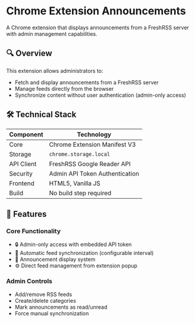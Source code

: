 # Chrome Extension Announcements
A Chrome extension that displays announcements from a FreshRSS server with admin management capabilities.

## 🔍 Overview
This extension allows administrators to:
- Fetch and display announcements from a FreshRSS server
- Manage feeds directly from the browser
- Synchronize content without user authentication (admin-only access)

## 🛠️ Technical Stack
| Component | Technology |
|-----------|------------|
| Core | Chrome Extension Manifest V3 |
| Storage | `chrome.storage.local` |
| API Client | FreshRSS Google Reader API |
| Security | Admin API Token Authentication |
| Frontend | HTML5, Vanilla JS |
| Build | No build step required |

## 🚀 Features
### Core Functionality
- 🔒 Admin-only access with embedded API token
- 🔄 Automatic feed synchronization (configurable interval)
- 📝 Announcement display system
- ⚙️ Direct feed management from extension popup

### Admin Controls
- Add/remove RSS feeds
- Create/delete categories
- Mark announcements as read/unread
- Force manual synchronization
